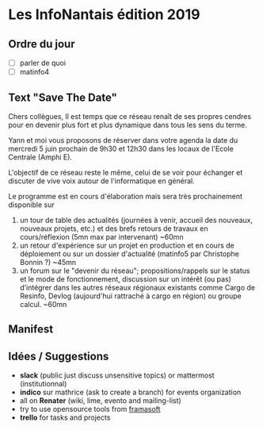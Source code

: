 # Les InfoNantais édition 2019

## Ordre du jour
- [ ] parler de quoi
- [ ] matinfo4

## Text "Save The Date"

Chers collègues,
Il est temps que ce réseau renaît de ses propres cendres pour en devenir plus fort et plus dynamique dans tous les sens du terme.

Yann et moi vous proposons de réserver dans votre agenda la date du mercredi 5 juin prochain de 9h30 et 12h30 dans les locaux de l'Ecole Centrale (Amphi E).

L'objectif de ce réseau reste le même, celui de se voir pour échanger et discuter de vive voix autour de l'informatique en général.

Le programme est en cours d'élaboration mais sera très prochainement disponible sur 

1. un tour de table des actualités (journées à venir, accueil des nouveaux, nouveaux projets, etc.) et des brefs retours de travaux en cours/réflexion (5mn max par intervenant) ~60mn  
2. un retour d'expérience sur un projet en production et en cours de déploiement ou sur un dossier d'actualité (matinfo5 par Christophe Bonnin ?) ~45mn  
3. un forum sur le "devenir du réseau"; propositions/rappels sur le status et le mode de fonctionnement, discussion sur un intérêt (ou pas) d’intégrer dans les autres réseaux régionaux existants comme Cargo de Resinfo, Devlog (aujourd'hui rattraché à cargo en région) ou groupe calcul. ~60mn

## Manifest

## Idées / Suggestions
- **slack** (public just discuss unsensitive topics) or mattermost (institutionnal)
- **indico** sur mathrice (ask to create a branch) for events organization
- all on **Renater** (wiki, lime, evento and mailing-list)
- try to use opensource tools from [framasoft](https://framasoft.org/fr/)
- **trello** for tasks and projects
<!--stackedit_data:
eyJoaXN0b3J5IjpbNTA2MTA4NDEzLC00MjcwNzQzMDMsMjY4Nj
M5OTY5XX0=
-->
